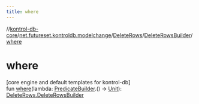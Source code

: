 ```yaml
---
title: where
---
```

//[kontrol-db-core](../../../../index.html)/[net.futureset.kontroldb.modelchange](../../index.html)/[DeleteRows](../index.html)/[DeleteRowsBuilder](index.html)/[where](where.html)



# where



[core engine and default templates for kontrol-db]\
fun [where](where.html)(lambda: [PredicateBuilder](../../-predicate-builder/index.html).() -&gt; [Unit](https://kotlinlang.org/api/latest/jvm/stdlib/kotlin/-unit/index.html)): [DeleteRows.DeleteRowsBuilder](index.html)




